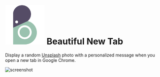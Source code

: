 # ![logo](https://github.com/quentin-sommer/beautiful-new-tab/raw/master/icons/bntab128.png) Beautiful New Tab

Display a random [Unsplash](https://unsplash.com) photo with a personalized message when you open a new tab in Google Chrome.

![screenshot](http://i.imgur.com/QiG22Fg.jpg)

